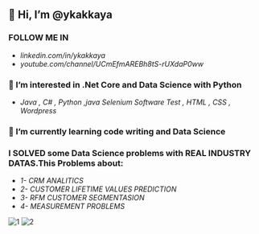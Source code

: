  ## 👋 Hi, I’m @ykakkaya
 
 ### FOLLOW ME  IN
-   *linkedin.com/in/ykakkaya*
-   *youtube.com/channel/UCmEfmAREBh8tS-rUXdaP0ww*
  ### 👀 I’m interested in .Net Core and Data Science with Python
-   *Java , C# , Python ,java Selenium Software Test , HTML , CSS , Wordpress* 
 ### 🌱 I’m currently learning code writing and Data Science
 ### I SOLVED some Data Science problems with **REAL INDUSTRY DATAS**.This Problems about:
-  _1- CRM ANALITICS_
-  _2- CUSTOMER LIFETIME VALUES PREDICTION_
-  _3- RFM CUSTOMER SEGMENTASION_
-  _4- MEASUREMENT PROBLEMS_

![1](https://user-images.githubusercontent.com/100940437/198726362-e761d5d9-1357-4bd5-acfc-b6faebf5b1c6.jpg)
![2 ](https://user-images.githubusercontent.com/100940437/198726417-32926a8b-d4f4-4d2d-8076-a6abac6714f8.jpg)



<!---
ykakkaya/ykakkaya is a ✨ special ✨ repository because its `README.md` (this file) appears on your GitHub profile.
You can click the Preview link to take a look at your changes.
--->
